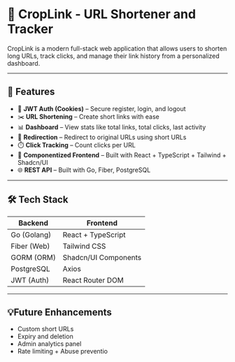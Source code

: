 # 🌱 CropLink - URL Shortener and Tracker

CropLink is a modern full-stack web application that allows users to shorten long URLs, track clicks, and manage their link history from a personalized dashboard.

---

## 🚀 Features

- 🔐 **JWT Auth (Cookies)** – Secure register, login, and logout
- ✂️ **URL Shortening** – Create short links with ease
- 📊 **Dashboard** – View stats like total links, total clicks, last activity
- 🔁 **Redirection** – Redirect to original URLs using short URLs
- ⏱️ **Click Tracking** – Count clicks per URL
- 🧠 **Componentized Frontend** – Built with React + TypeScript + Tailwind + Shadcn/UI
- 🌐 **REST API** – Built with Go, Fiber, PostgreSQL

---

## 🛠️ Tech Stack

| Backend           | Frontend            |
|------------------|---------------------|
| Go (Golang)      | React + TypeScript  |
| Fiber (Web)      | Tailwind CSS        |
| GORM (ORM)       | Shadcn/UI Components|
| PostgreSQL       | Axios               |
| JWT (Auth)       | React Router DOM    |

---

## 💡Future Enhancements

- Custom short URLs
- Expiry and deletion
- Admin analytics panel
- Rate limiting + Abuse preventio

